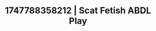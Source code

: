 ---
categories:
- Slow burn erotica
- Bare skin
- Story-driven erotica
- Erotic close-up
- Lustful close-up
image: /assets/images/1747788358212.jpg
layout: post
seo:
  description: Featured content with premium Scat Fetish, ABDL Play. HD images available.
  keywords: Scat Fetish, ABDL Play
  og_image: /assets/images/1747788358212.jpg
  schema_type: VisualArtwork
tags:
- ABDL Play
- Scat Fetish
- '#1747788358212'
title: 1747788358212 | Scat Fetish ABDL Play
---